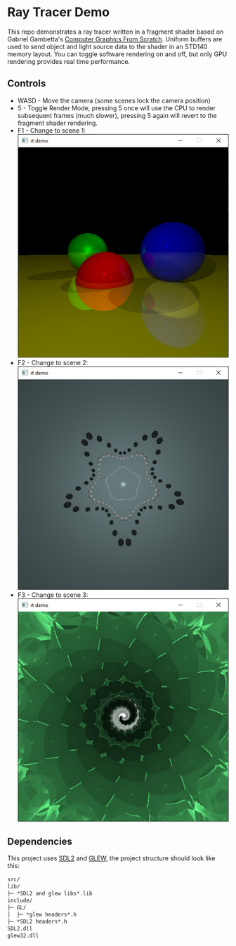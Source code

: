# Ray Tracer Demo
This repo demonstrates a ray tracer written in a fragment shader based on Gabriel Gambetta's [Computer Graphics From Scratch](https://gabrielgambetta.com/computer-graphics-from-scratch/). Uniform buffers are used to send object and light source data to the shader in an STD140 memory layout. You can toggle software rendering on and off, but only GPU rendering provides real time performance.
## Controls
- WASD - Move the camera (some scenes lock the camera position)
- 5 - Toggle Render Mode, pressing 5 once will use the CPU to render subsequent frames (much slower), pressing 5 again will revert to the fragment shader rendering.
- F1 - Change to scene 1:
![alt text](src/imgs/image.png)
- F2 - Change to scene 2:
![alt text](src/imgs/image-1.png)
- F3 - Change to scene 3:
![alt text](src/imgs/image-2.png)

## Dependencies
This project uses [SDL2](https://github.com/libsdl-org/SDL/releases/tag/release-2.30.10) and [GLEW](https://glew.sourceforge.net/), the project structure should look like this:
```
src/
lib/
├─ *SDL2 and glew libs*.lib
include/
├─ GL/
│  ├─ *glew headers*.h
├─ *SDL2 headers*.h
SDL2.dll
glew32.dll
```
